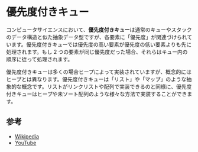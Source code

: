 # 優先度付きキュー

コンピュータサイエンスにおいて、**優先度付きキュー**は通常のキューやスタックのデータ構造と似た抽象データ型ですが、各要素に「優先度」が関連づけられています。優先度付きキューでは優先度の高い要素が優先度の低い要素よりも先に処理されます。もし 2 つの要素が同じ優先度だった場合、それらはキュー内の順序に従って処理されます。

優先度付きキューは多くの場合ヒープによって実装されていますが、概念的にはヒープとは異なります。優先度付きキューは「リスト」や「マップ」のような抽象的な概念です。リストがリンクリストや配列で実装できるのと同様に、優先度付きキューはヒープや未ソート配列のような様々な方法で実装することができます。

## 参考

  - [Wikipedia](https://en.wikipedia.org/wiki/Priority_queue)
  - [YouTube](https://www.youtube.com/watch?v=wptevk0bshY&list=PLLXdhg_r2hKA7DPDsunoDZ-Z769jWn4R8&index=6)
